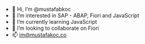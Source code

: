 - 👋 Hi, I’m @mustafabkoc
- 👀 I’m interested in SAP - ABAP, Fiori and JavaScript
- 🌱 I’m currently learning JavaScript
- 💞️ I’m looking to collaborate on Fiori
- 📫 im@mustafakoc.co

<!---
mustafabkoc/mustafabkoc is a ✨ special ✨ repository because its `README.md` (this file) appears on your GitHub profile.
You can click the Preview link to take a look at your changes.
--->
